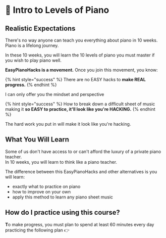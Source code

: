 # 🎹 Intro to Levels of Piano

## **Realistic Expectations**

There's no way anyone can teach you everything about piano in 10 weeks. Piano is a lifelong journey.   
  
In these 10 weeks, you will learn the 10 levels of piano you must master if you wish to play piano well.   
  
**EasyPianoHacks is a movement.** Once you join this movement, you know:

{% hint style="success" %}
There are no EASY hacks to **make REAL progress.**
{% endhint %}

I can only offer you the mindset and perspective 

{% hint style="success" %}
How to break down a difficult sheet of music making it **so EASY to practice, it'll look like you're HACKING.**
{% endhint %}

  
The hard work you put in will make it look like you're hacking.  
  


## **What You Will Learn**

Some of us don't have access to or can't afford the luxury of a private piano teacher.   
In 10 weeks, you will learn to think like a piano teacher. 

The difference between this EasyPianoHacks and other alternatives is you will learn:

* exactly what to practice on piano
* how to improve on your own
* apply this method to learn any piano sheet music 

## **How do I practice using this course?**

**T**o make progress, you must plan to spend at least 60 minutes every day practicing the following plan 👉


